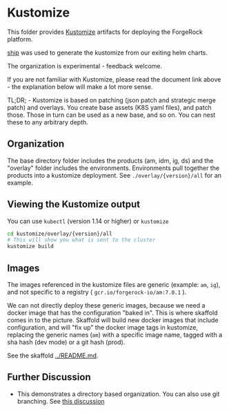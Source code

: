 # Kustomize 

This folder provides [Kustomize](https://kubectl.docs.kubernetes.io/pages/app_customization/introduction.html) artifacts
for deploying the ForgeRock platform.

[ship](https://www.replicated.com/ship/) was used to generate the kustomize from our exiting helm charts.

The organization is experimental - feedback welcome.

If you are not familiar with Kustomize, please read the document link above - the explanation below will make a lot more sense.

TL;DR; - Kustomize is based on patching (json patch and strategic merge patch) and overlays.
You create base assets (K8S yaml files), and patch those. Those in turn can be used as a new base, and so on. You can nest these to any 
arbitrary depth.

## Organization

The base directory folder includes the products (am, idm, ig, ds) and the "overlay" folder includes the environments. 
Environments pull together the products into a kustomize deployment. See `./overlay/{version}/all` for an example.

## Viewing the Kustomize output

You can use `kubectl`  (version 1.14 or higher) or `kustomize`


```bash
cd kustomize/overlay/{version}/all
# This will show you what is sent to the cluster
kustomize build
```

## Images

The images referenced in the kustomize files are generic (example: `am`, `ig`), and not
specific to a registry ( `gcr.io/forgerock-io/am:7.0.1` ).

We can not directly deploy these generic images, because we need a docker image
that has the configuration "baked in". This is where skaffold comes in to the picture.
Skaffold will build new docker images that include configuration, and will 
"fix up" the docker image tags in kustomize, replacing the generic names (`am`) with
a specific image name, tagged with a sha hash (dev mode) or a git hash (prod).

See the skaffold [../README.md](../README.md).

## Further Discussion

 * This demonstrates a directory based organization. You can also use git branching. See [this discussion](https://kubectl.docs.kubernetes.io/pages/app_composition_and_deployment/diffing_local_and_remote_resources.html)
